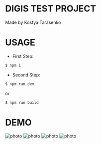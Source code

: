 # DIGIS TEST PROJECT
Made by Kostya Tarasenko
# USAGE
* First Step:
```sh
$ npm i
```
* Second Step:
```sh
$ npm run dev
```
or
```sh
$ npm run build
```
# DEMO
![photo](https://photos.app.goo.gl/9NUSTcfonMpfmMyX8)
![photo](https://photos.app.goo.gl/M4tvkpfRPFNUuucY9)
![photo](https://photos.app.goo.gl/A1BGL39QJt2q68VKA)
![photo](https://photos.app.goo.gl/Kz4ziYD4Fc64rL4z9)
